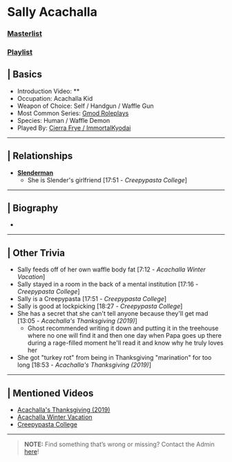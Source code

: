 # Sally Acachalla
### [Masterlist]()
### [Playlist]()

## | Basics
- Introduction Video: **
- Occupation: Acachalla Kid
- Weapon of Choice: Self / Handgun / Waffle Gun
- Most Common Series: [Gmod Roleplays](6.Series/Gmod/Roleplays.md)
- Species: Human / Waffle Demon
- Played By: [Cierra Frye / ImmortalKyodai](3.Siblings/3.2.Cierra-Frye-ImmortalKyodai.md)

----

## | Relationships
- [**Slenderman**](5.Characters/Creepypastas.md)
  - She is Slender's girlfriend \[17:51 - *Creepypasta College*]

----

## | Biography
- 

----

## | Other Trivia
- Sally feeds off of her own waffle body fat \[7:12 - *Acachalla Winter Vacation*]
- Sally stayed in a room in the back of a mental institution \[17:16 - *Creepypasta College*]
- Sally is a Creepypasta \[17:51 - *Creepypasta College*]
- Sally is good at lockpicking \[18:27 - *Creepypasta College*]
- She has a secret that she can't tell anyone because they'll get mad [13:05 - *Acachalla's Thanksgiving (2019)*]
  - Ghost recommended writing it down and putting it in the treehouse where no one will find it and then one day when Papa goes up there during a rage-filled moment he'll read it and know why he truly loves her
- She got "turkey rot" from being in Thanksgiving "marination" for too long [18:53 - *Acachalla's Thanksgiving (2019)*] 

----

## | Mentioned Videos
- [Acachalla's Thanksgiving \(2019)](https://youtu.be/dC5GT2mZNEk)
- [Acachalla Winter Vacation](https://youtu.be/nQBiVNH1fUk)
- [Creepypasta College](https://youtu.be/TyTM5NU8jKY)

----

> **NOTE:** Find something that’s wrong or missing? Contact the Admin [here](../chapter_2.md)!